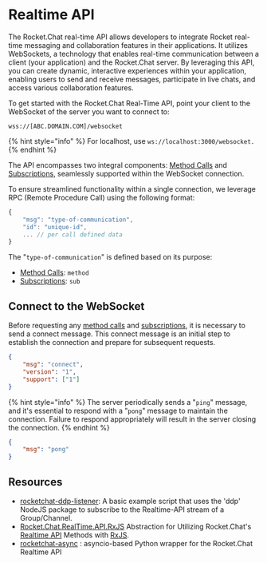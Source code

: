 # Realtime API

The Rocket.Chat real-time API allows developers to integrate Rocket real-time messaging and collaboration features in their applications. It utilizes WebSockets, a technology that enables real-time communication between a client (your application) and the Rocket.Chat server. By leveraging this API, you can create dynamic, interactive experiences within your application, enabling users to send and receive messages, participate in live chats, and access various collaboration features.&#x20;

To get started with the Rocket.Chat Real-Time API, point your client to the WebSocket of the server you want to connect to:

```
wss://[ABC.DOMAIN.COM]/websocket
```

{% hint style="info" %}
For localhost, use `ws://localhost:3000/websocket.`
{% endhint %}

The API encompasses two integral components: [Method Calls](method-calls/) and [Subscriptions](subscriptions/), seamlessly supported within the WebSocket connection.&#x20;

To ensure streamlined functionality within a single connection, we leverage RPC (Remote Procedure Call) using the following format:

```javascript
{
    "msg": "type-of-communication",
    "id": "unique-id",
    ... // per call defined data
}
```

The "`type-of-communication`" is defined based on its purpose:

* [Method Calls](method-calls/): `method`
* [Subscriptions](subscriptions/): `sub`

## Connect to the WebSocket

Before requesting any [method calls](method-calls/) and [subscriptions](subscriptions/), it is necessary to send a connect message. This connect message is an initial step to establish the connection and prepare for subsequent requests.

```json
{
    "msg": "connect",
    "version": "1",
    "support": ["1"]
}
```

{% hint style="info" %}
The server periodically sends a "`ping`" message, and it's essential to respond with a "`pong`" message to maintain the connection. Failure to respond appropriately will result in the server closing the connection.
{% endhint %}

```json
{
    "msg": "pong"
}
```

## Resources

* [rocketchat-ddp-listener](https://github.com/JSzaszvari/rocketchat-ddp-listener):  A basic example script that uses the 'ddp' NodeJS package to subscribe to the Realtime-API stream of a Group/Channel.
* [Rocket.Chat.RealTime.API.RxJS](https://github.com/inf3cti0n95/Rocket.Chat.RealTime.API.RxJS) Abstraction for Utilizing Rocket.Chat's [Realtime API](https://rocket.chat/docs/developer-guides/realtime-api) Methods with [RxJS](http://reactivex.io/rxjs/).&#x20;
* [rocketchat-async](https://github.com/hynek-urban/rocketchat-async) : asyncio-based Python wrapper for the Rocket.Chat Realtime API
